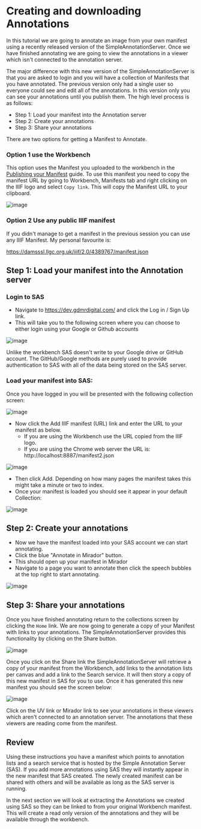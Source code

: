 # Creating and downloading Annotations

In this tutorial we are going to annotate an image from your own manifest using a recently released version of the SimpleAnnotationServer. Once we have finished annotating we are going to view the annotations in a viewer which isn't connected to the annotation server.

The major difference with this new version of the SimpleAnnotationServer is that you are asked to login and you will have a collection of Manifests that you have annotated. The previous version only had a single user so everyone could see and edit all of the annotations. In this version only you can see your annotations until you publish them. The high level process is as follows:

 * Step 1: Load your manifest into the Annotation server
 * Step 2: Create your annotations
 * Step 3: Share your annotations

There are two options for getting a Manifest to Annotate.

### Option 1 use the Workbench

This option uses the Manifest you uploaded to the workbench in the [Publishing your Manifest](../day-three/workbench/) guide. To use this manifest you need to copy the manifest URL by going to Workbench, Manifests tab and right clicking on the IIIF logo and select `Copy link`. This will copy the Manifest URL to your clipboard. 

![image](images/workbench_iiif_link.png)

### Option 2 Use any public IIIF manifest

If you didn't manage to get a manifest in the previous session you can use any IIIF Manifest. My personal favourite is:

https://damsssl.llgc.org.uk/iiif/2.0/4389767/manifest.json

## Step 1: Load your manifest into the Annotation server

### Login to SAS
 * Navigate to https://dev.gdmrdigital.com/ and click the Log in / Sign Up link. 
 * This will take you to the following screen where you can choose to either login using your Google or Github accounts

![image](images/sas/login.png)  

Unlike the workbench SAS doesn't write to your Google drive or GitHub account. The GitHub/Google methods are purely used to provide authentication to SAS with all of the data being stored on the SAS server. 

### Load your manifest into SAS:
Once you have logged in you will be presented with the following collection screen: 

![image](images/sas/empty_collection.png)  

 * Now click the Add IIIF manifest (URL) link and enter the URL to your manifest as below.
   * If you are using the Workbench use the URL copied from the IIIF logo.
   * If you are using the Chrome web server the URL is: http://localhost:8887/manifest2.json

![image](images/sas/add_manifest.png)  

 * Then click Add. Depending on how many pages the manifest takes this might take a minute or two to index.
 * Once your manifest is loaded you should see it appear in your default Collection:

![image](images/sas/manifest.png)  

## Step 2: Create your annotations

 * Now we have the manifest loaded into your SAS account we can start annotating.
 * Click the blue "Annotate in Mirador" button.
 * This should open up your manifest in Mirador
 * Navigate to a page you want to annotate then click the speech bubbles at the top right to start annotating. 

![image](images/sas/annotate.png)  

## Step 3: Share your annotations

Once you have finished annotating return to the collections screen by clicking the `Home` link. We are now going to generate a copy of your Manifest with links to your annotations. The SimpleAnnotationServer provides this functionality by clicking on the Share button.

![image](images/sas/share-annos.png)

Once you click on the Share link the SimpleAnnotationServer will retrieve a copy of your manifest from the Workbench, add links to the annotation lists per canvas and add a link to the Search service. It will then story a copy of this new manifest in SAS for you to use. Once it has generated this new manifest you should see the screen below:

![image](images/sas/share-annos-page.png)

Click on the UV link or Mirador link to see your annotations in these viewers which aren't connected to an annotation server. The annotations that these viewers are reading come from the manifest. 

## Review

Using these instructions you have a manifest which points to annotation lists and a search service that is hosted by the Simple Annotation Server (SAS). If you add more annotations using SAS they will instantly appear in the new manifest that SAS created. The newly created manifest can be shared with others and will be available as long as the SAS server is running. 

In the next section we will look at extracting the Annotations we created using SAS so they can be linked to from your original Workbench manifest. This will create a read only version of the annotations and they will be available through the workbench. 


